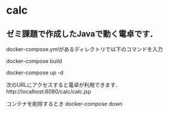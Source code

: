 # calc

## ゼミ課題で作成したJavaで動く電卓です．

docker-compose.ymlがあるディレクトリで以下のコマンドを入力

docker-compose build

docker-compose up -d

次のURLにアクセスすると電卓が利用できます．
http://localhost:8080/calc/calc.jsp

コンテナを削除するとき
docker-compose down
